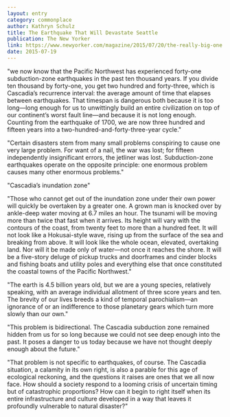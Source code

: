 ```yaml
---
layout: entry
category: commonplace
author: Kathryn Schulz
title: The Earthquake That Will Devastate Seattle
publication: The New Yorker
link: https://www.newyorker.com/magazine/2015/07/20/the-really-big-one
date: 2015-07-19
---
```


"we now know that the Pacific Northwest has experienced forty-one subduction-zone earthquakes in the past ten thousand years. If you divide ten thousand by forty-one, you get two hundred and forty-three, which is Cascadia’s recurrence interval: the average amount of time that elapses between earthquakes. That timespan is dangerous both because it is too long—long enough for us to unwittingly build an entire civilization on top of our continent’s worst fault line—and because it is not long enough. Counting from the earthquake of 1700, we are now three hundred and fifteen years into a two-hundred-and-forty-three-year cycle."

"Certain disasters stem from many small problems conspiring to cause one very large problem. For want of a nail, the war was lost; for fifteen independently insignificant errors, the jetliner was lost. Subduction-zone earthquakes operate on the opposite principle: one enormous problem causes many other enormous problems."

"Cascadia’s inundation zone"

"Those who cannot get out of the inundation zone under their own power will quickly be overtaken by a greater one. A grown man is knocked over by ankle-deep water moving at 6.7 miles an hour. The tsunami will be moving more than twice that fast when it arrives. Its height will vary with the contours of the coast, from twenty feet to more than a hundred feet. It will not look like a Hokusai-style wave, rising up from the surface of the sea and breaking from above. It will look like the whole ocean, elevated, overtaking land. Nor will it be made only of water—not once it reaches the shore. It will be a five-story deluge of pickup trucks and doorframes and cinder blocks and fishing boats and utility poles and everything else that once constituted the coastal towns of the Pacific Northwest."
 
"The earth is 4.5 billion years old, but we are a young species, relatively speaking, with an average individual allotment of three score years and ten. The brevity of our lives breeds a kind of temporal parochialism—an ignorance of or an indifference to those planetary gears which turn more slowly than our own."

"This problem is bidirectional. The Cascadia subduction zone remained hidden from us for so long because we could not see deep enough into the past. It poses a danger to us today because we have not thought deeply enough about the future."

"That problem is not specific to earthquakes, of course. The Cascadia situation, a calamity in its own right, is also a parable for this age of ecological reckoning, and the questions it raises are ones that we all now face. How should a society respond to a looming crisis of uncertain timing but of catastrophic proportions? How can it begin to right itself when its entire infrastructure and culture developed in a way that leaves it profoundly vulnerable to natural disaster?"

